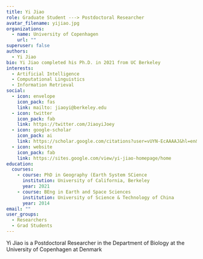 ```yaml
---
title: Yi Jiao
role: Graduate Student ---> Postdoctoral Researcher
avatar_filename: yijiao.jpg
organizations:
  - name: University of Copenhagen
    url: ""
superuser: false
authors:
  - Yi Jiao
bio: Yi Jiao completed his Ph.D. in 2021 from UC Berkeley
interests:
  - Artificial Intelligence
  - Computational Linguistics
  - Information Retrieval
social:
  - icon: envelope
    icon_pack: fas
    link: mailto: jiaoyi@berkeley.edu
  - icon: twitter
    icon_pack: fab
    link: https://twitter.com/JiaoyiJoey
  - icon: google-scholar
    icon_pack: ai
    link: https://scholar.google.com/citations?user=vUYN-EcAAAAJ&hl=en&authuser=1
  - icon: website
    icon_pack: fab
    link: https://sites.google.com/view/yi-jiao-homepage/home
education:
  courses:
    - course: PhD in Geography (Earth System SCience
      institution: University of California, Berkeley
      year: 2021
    - course: BEng in Earth and Space Sciences
      institution: University of Science & Technology of China
      year: 2014
email: ""
user_groups:
  - Researchers
  - Grad Students
---
```


Yi Jiao is a Postdoctoral Researcher in the Department of Biology at the University of Copenhagen at Denmark

